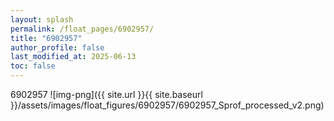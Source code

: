 ```yaml
---
layout: splash
permalink: /float_pages/6902957/
title: "6902957"
author_profile: false
last_modified_at: 2025-06-13
toc: false
---
```

 
6902957
![img-png]({{ site.url }}{{ site.baseurl }}/assets/images/float_figures/6902957/6902957_Sprof_processed_v2.png)